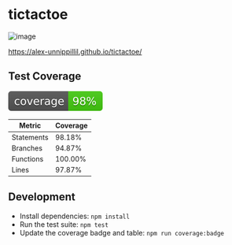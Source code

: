# tictactoe
![image](https://github.com/Alex-Unnippillil/tictactoe/assets/24538548/15b4eda8-43c2-4f28-8fd5-593098a90799)

https://alex-unnippillil.github.io/tictactoe/

## Test Coverage

![Coverage Status](./badges/coverage.svg)

<!-- COVERAGE-TABLE:START -->
| Metric | Coverage |
| --- | --- |
| Statements | 98.18% |
| Branches | 94.87% |
| Functions | 100.00% |
| Lines | 97.87% |
<!-- COVERAGE-TABLE:END -->

## Development

- Install dependencies: `npm install`
- Run the test suite: `npm test`
- Update the coverage badge and table: `npm run coverage:badge`
